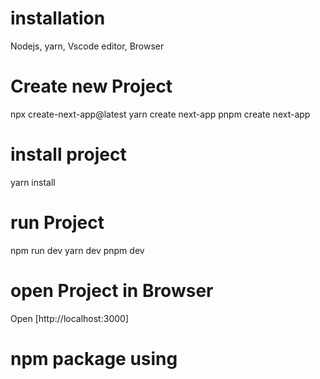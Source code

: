 # installation 
Nodejs, yarn, Vscode editor, Browser
# Create new Project
npx create-next-app@latest
yarn create next-app
pnpm create next-app
# install project
yarn install
# run Project
npm run dev
yarn dev
pnpm dev
# open Project in Browser
Open [http://localhost:3000]
# npm package using
